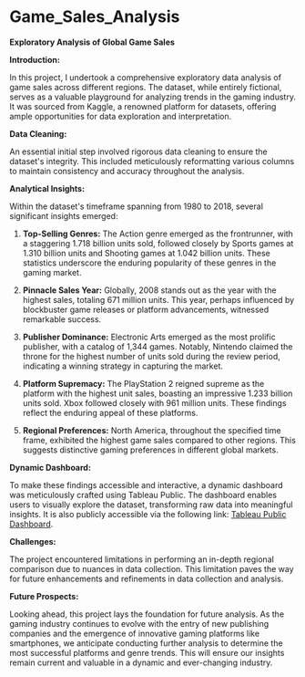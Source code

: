# Game_Sales_Analysis

**Exploratory Analysis of Global Game Sales**

**Introduction:**

In this project, I undertook a comprehensive exploratory data analysis of game sales across different regions. The dataset, while entirely fictional, serves as a valuable playground for analyzing trends in the gaming industry. It was sourced from Kaggle, a renowned platform for datasets, offering ample opportunities for data exploration and interpretation.

**Data Cleaning:**

An essential initial step involved rigorous data cleaning to ensure the dataset's integrity. This included meticulously reformatting various columns to maintain consistency and accuracy throughout the analysis.

**Analytical Insights:**

Within the dataset's timeframe spanning from 1980 to 2018, several significant insights emerged:

1. **Top-Selling Genres:** The Action genre emerged as the frontrunner, with a staggering 1.718 billion units sold, followed closely by Sports games at 1.310 billion units and Shooting games at 1.042 billion units. These statistics underscore the enduring popularity of these genres in the gaming market.

2. **Pinnacle Sales Year:** Globally, 2008 stands out as the year with the highest sales, totaling 671 million units. This year, perhaps influenced by blockbuster game releases or platform advancements, witnessed remarkable success.

3. **Publisher Dominance:** Electronic Arts emerged as the most prolific publisher, with a catalog of 1,344 games. Notably, Nintendo claimed the throne for the highest number of units sold during the review period, indicating a winning strategy in capturing the market.

4. **Platform Supremacy:** The PlayStation 2 reigned supreme as the platform with the highest unit sales, boasting an impressive 1.233 billion units sold. Xbox followed closely with 961 million units. These findings reflect the enduring appeal of these platforms.

5. **Regional Preferences:** North America, throughout the specified time frame, exhibited the highest game sales compared to other regions. This suggests distinctive gaming preferences in different global markets.

**Dynamic Dashboard:**

To make these findings accessible and interactive, a dynamic dashboard was meticulously crafted using Tableau Public. The dashboard enables users to visually explore the dataset, transforming raw data into meaningful insights. It is also publicly accessible via the following link: [Tableau Public Dashboard](https://public.tableau.com/views/Book1WorkinProgress/Dashboard1?:language=en-GB&publish=yes&:display_count=n&:origin=viz_share_link).

**Challenges:**

The project encountered limitations in performing an in-depth regional comparison due to nuances in data collection. This limitation paves the way for future enhancements and refinements in data collection and analysis.

**Future Prospects:**

Looking ahead, this project lays the foundation for future analysis. As the gaming industry continues to evolve with the entry of new publishing companies and the emergence of innovative gaming platforms like smartphones, we anticipate conducting further analysis to determine the most successful platforms and genre trends. This will ensure our insights remain current and valuable in a dynamic and ever-changing industry.
